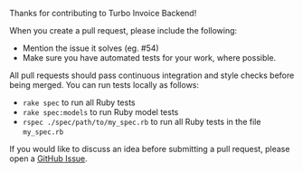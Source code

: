 Thanks for contributing to Turbo Invoice Backend!

When you create a pull request, please include the following:

* Mention the issue it solves (eg. #54)
* Make sure you have automated tests for your work, where possible.

All pull requests should pass continuous integration and style checks before being merged. You can run tests locally as follows:

 - `rake spec` to run all Ruby tests
 - `rake spec:models` to run Ruby model tests
 - `rspec ./spec/path/to/my_spec.rb` to run all Ruby tests in the file `my_spec.rb`

If you would like to discuss an idea before submitting a pull request,
please open a [GitHub Issue](https://github.com/brandonbaker40/turbo_invoice_backend/issues).
